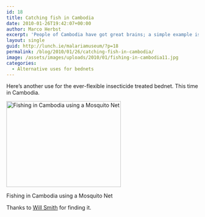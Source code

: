 ```yaml
---
id: 18
title: Catching fish in Cambodia
date: 2010-01-26T19:42:07+00:00
author: Marco Herbst
excerpt: 'People of Cambodia have got great brains; a simple example is this picture showing some families getting into streams for to catching fish by using mosquito nets. These insecticide nets are to be used on beds, but maybe it is not the malaria season.  '
layout: single
guid: http://lunch.ie/malariamuseum/?p=18
permalink: /blog/2010/01/26/catching-fish-in-cambodia/
image: /assets/images/uploads/2010/01/fishing-in-cambodia11.jpg
categories:
  - Alternative uses for bednets
---
```

Here&#8217;s another use for the ever-flexible insecticide treated bednet. This time in Cambodia.

<div id="attachment_19" style="width: 310px" class="wp-caption alignnone">
  <a href="http://malariamuseum.com/assets/images/uploads/2010/01/fishing-in-cambodia.jpg"><img class="size-medium wp-image-19" title="Fishing in Cambodia using a Mosquito Net" alt="Fishing in Cambodia using a Mosquito Net" src="http://malariamuseum.com/assets/images/uploads/2010/01/fishing-in-cambodia-300x225.jpg" width="300" height="225" /></a>
  
  <p class="wp-caption-text">
    Fishing in Cambodia using a Mosquito Net
  </p>
</div>

Thanks to <a href="http://www.willsmith.org/pics/cambodia2004/" target="_blank">Will Smith</a> for finding it.